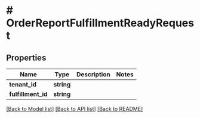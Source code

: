 # # OrderReportFulfillmentReadyRequest


## Properties


Name | Type | Description | Notes
------------ | ------------- | ------------- | -------------
**tenant_id**| **string** |   |
**fulfillment_id**| **string** |   |


[[Back to Model list]](../../README.md#models) [[Back to API list]](../../README.md#endpoints) [[Back to README]](../../README.md)